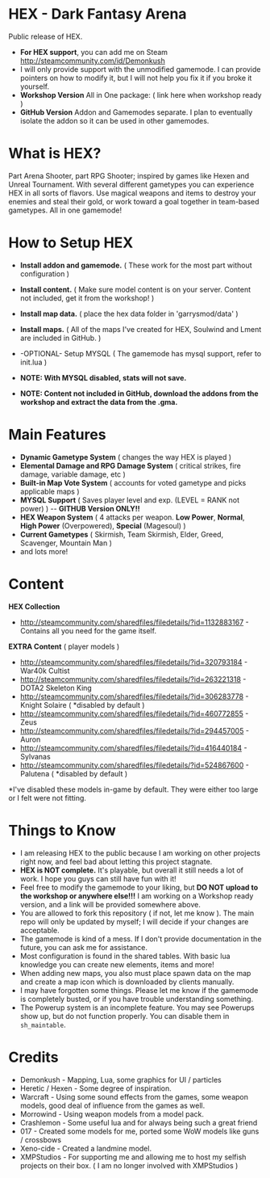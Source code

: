# HEX - Dark Fantasy Arena
Public release of HEX.

* **For HEX support**, you can add me on Steam http://steamcommunity.com/id/Demonkush
* I will only provide support with the unmodified gamemode. I can provide pointers on how to modify it, but I will not help you fix it if you broke it yourself.
* **Workshop Version** All in One package: ( link here when workshop ready )
* **GitHub Version** Addon and Gamemodes separate. I plan to eventually isolate the addon so it can be used in other gamemodes.


# What is HEX?
Part Arena Shooter, part RPG Shooter; inspired by games like Hexen and Unreal Tournament. With several different gametypes you can experience HEX in all sorts of flavors. Use magical weapons and items to destroy your enemies and steal their gold, or work toward a goal together in team-based gametypes. All in one gamemode!


# How to Setup HEX
* **Install addon and gamemode.** ( These work for the most part without configuration )
* **Install content.** ( Make sure model content is on your server. Content not included, get it from the workshop! )
* **Install map data.** ( place the hex data folder in 'garrysmod/data' )
* **Install maps.** ( All of the maps I've created for HEX, Soulwind and Lment are included in GitHub. )

* -OPTIONAL- Setup MYSQL ( The gamemode has mysql support, refer to init.lua )
* **NOTE: With MYSQL disabled, stats will not save.**
* **NOTE: Content not included in GitHub, download the addons from the workshop and extract the data from the .gma.**


# Main Features
* **Dynamic Gametype System** ( changes the way HEX is played )
* **Elemental Damage and RPG Damage System** ( critical strikes, fire damage, variable damage, etc )
* **Built-in Map Vote System** ( accounts for voted gametype and picks applicable maps )
* **MYSQL Support** ( Saves player level and exp. (LEVEL = RANK not power) ) -- **GITHUB Version ONLY!!**
* **HEX Weapon System** ( 4 attacks per weapon. **Low Power**, **Normal**, **High Power** (Overpowered), **Special** (Magesoul) )
* **Current Gametypes** ( Skirmish, Team Skirmish, Elder, Greed, Scavenger, Mountain Man )
* and lots more!

# Content
**HEX Collection**
* http://steamcommunity.com/sharedfiles/filedetails/?id=1132883167 - Contains all you need for the game itself.

**EXTRA Content** ( player models )
* http://steamcommunity.com/sharedfiles/filedetails/?id=320793184 - War40k Cultist
* http://steamcommunity.com/sharedfiles/filedetails/?id=263221318 - DOTA2 Skeleton King
* http://steamcommunity.com/sharedfiles/filedetails/?id=306283778 - Knight Solaire ( *disabled by default )
* http://steamcommunity.com/sharedfiles/filedetails/?id=460772855 - Zeus
* http://steamcommunity.com/sharedfiles/filedetails/?id=294457005 - Auron
* http://steamcommunity.com/sharedfiles/filedetails/?id=416440184 - Sylvanas
* http://steamcommunity.com/sharedfiles/filedetails/?id=524867600 - Palutena ( *disabled by default )

*I've disabled these models in-game by default. They were either too large or I felt were not fitting.


# Things to Know
* I am releasing HEX to the public because I am working on other projects right now, and feel bad about letting this project stagnate.
* **HEX is NOT complete.** It's playable, but overall it still needs a lot of work. I hope you guys can still have fun with it!
* Feel free to modify the gamemode to your liking, but **DO NOT upload to the workshop or anywhere else!!!** I am working on a Workshop ready version, and a link will be provided somewhere above.
* You are allowed to fork this repository ( if not, let me know ). The main repo will only be updated by myself; I will decide if your changes are acceptable.
* The gamemode is kind of a mess. If I don't provide documentation in the future, you can ask me for assistance.
* Most configuration is found in the shared tables. With basic lua knowledge you can create new elements, items and more!
* When adding new maps, you also must place spawn data on the map and create a map icon which is downloaded by clients manually.
* I may have forgotten some things. Please let me know if the gamemode is completely busted, or if you have trouble understanding something.
* The Powerup system is an incomplete feature. You may see Powerups show up, but do not function properly. You can disable them in `sh_maintable`.

# Credits
* Demonkush - Mapping, Lua, some graphics for UI / particles
* Heretic / Hexen - Some degree of inspiration.
* Warcraft - Using some sound effects from the games, some weapon models, good deal of influence from the games as well.
* Morrowind - Using weapon models from a model pack.
* Crashlemon - Some useful lua and for always being such a great friend
* 017 - Created some models for me, ported some WoW models like guns / crossbows
* Xeno-cide - Created a landmine model.
* XMPStudios - For supporting me and allowing me to host my selfish projects on their box. ( I am no longer involved with XMPStudios )
